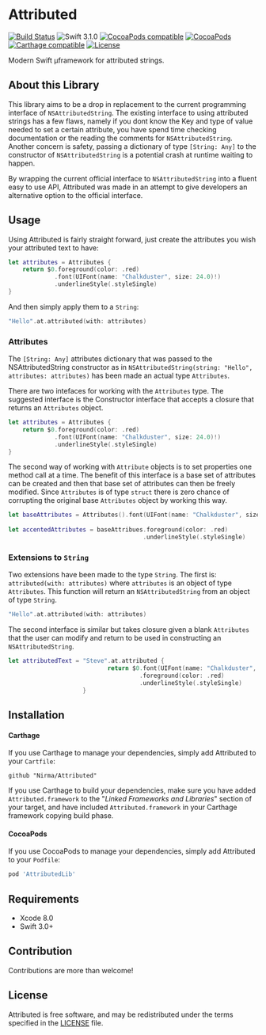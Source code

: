 # Attributed
[![Build Status](https://travis-ci.org/Nirma/Attributed.svg?branch=master)](https://travis-ci.org/Nirma/Attributed)
![Swift 3.1.0](https://img.shields.io/badge/Swift-3.1.0-orange.svg)
[![CocoaPods compatible](https://img.shields.io/cocoapods/v/AttributedLib.svg)](#cocoapods)
[![CocoaPods](https://img.shields.io/cocoapods/dt/AttributedLib.svg)]()
[![Carthage compatible](https://img.shields.io/badge/Carthage-compatible-4BC51D.svg?style=flat)](https://github.com/Carthage/Carthage)
[![License](http://img.shields.io/:license-mit-blue.svg)](http://doge.mit-license.org)

Modern Swift µframework for attributed strings.

## About this Library
This library aims to be a drop in replacement to the current programming interface of `NSAttributedString`.
The existing interface to using attributed strings has a few flaws, namely if you dont know the Key and type of value 
needed to set a certain attribute, you have spend time checking documentation or the reading the comments for `NSAttributedString`.
Another concern is safety, passing a dictionary of type `[String: Any]` to the constructor of `NSAttributedString` is a potential crash at runtime waiting to happen.

By wrapping the current official interface to `NSAttributedString` into a fluent easy to use API, Attributed was made
in an attempt to give developers an alternative option to the official interface. 

## Usage  

Using Attributed is fairly straight forward, just create the attributes you wish your attributed text to have:

```swift
let attributes = Attributes {
    return $0.foreground(color: .red)
             .font(UIFont(name: "Chalkduster", size: 24.0)!)
             .underlineStyle(.styleSingle)
}
```

And then simply apply them to a `String`:

```swift
"Hello".at.attributed(with: attributes)
```

### Attributes
The `[String: Any]` attributes dictionary that was passed to the NSAttributedString constructor as in `NSAttributedString(string: "Hello", attributes: attributes)` has been made an actual type `Attributes`.

There are two intefaces for working with the `Attributes` type.
The suggested interface is the Constructor interface that accepts a closure that returns an `Attributes` object.

```swift
let attributes = Attributes {
    return $0.foreground(color: .red)
             .font(UIFont(name: "Chalkduster", size: 24.0)!)
             .underlineStyle(.styleSingle)
}
```

The second way of working with `Attribute` objects is to set properties one method call at a time.
The benefit of this interface is a base set of attributes can be created and then that base set of attributes can then
be freely modified. 
Since `Attributes` is of type `struct` there is zero chance of corrupting the  original base `Attributes` object by working this way. 

```swift
let baseAttributes = Attributes().font(UIFont(name: "Chalkduster", size: 24.0)!)
 
let accentedAttributes = baseAttribues.foreground(color: .red) 
                                      .underlineStyle(.styleSingle)
```


### Extensions to `String`

Two extensions have been made to the type `String`.
The first is: `attributed(with: attributes)` where `attributes` is an object of type `Attributes`.
This function will return an `NSAttributedString` from an object of type `String`.

```swift
"Hello".at.attributed(with: attributes)
```

The second interface is similar but takes closure given a blank `Attributes` that the user can modify and return 
to be used in constructing an `NSAttributedString`.

```swift
let attributedText = "Steve".at.attributed {
                            return $0.font(UIFont(name: "Chalkduster", size: 24.0)!)
                                     .foreground(color: .red)
                                     .underlineStyle(.styleSingle)
                     }
```

## Installation

#### Carthage

If you use Carthage to manage your dependencies, simply add
Attributed to your `Cartfile`:

```
github "Nirma/Attributed"
```

If you use Carthage to build your dependencies, make sure you have added `Attributed.framework` to the "_Linked Frameworks and Libraries_" section of your target, and have included `Attributed.framework` in your Carthage framework copying build phase.

#### CocoaPods

If you use CocoaPods to manage your dependencies, simply add
Attributed to your `Podfile`:

```ruby
pod 'AttributedLib'
```

## Requirements

* Xcode 8.0
* Swift 3.0+

## Contribution
Contributions are more than welcome!

## License

Attributed is free software, and may be redistributed under the terms specified in the [LICENSE] file.

[LICENSE]: /LICENSE
